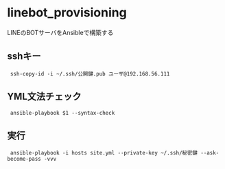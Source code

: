 # linebot_provisioning
LINEのBOTサーバをAnsibleで構築する

## sshキー

```
 ssh-copy-id -i ~/.ssh/公開鍵.pub ユーザ@192.168.56.111
```

## YML文法チェック

```
 ansible-playbook $1 --syntax-check
```

## 実行

```
 ansible-playbook -i hosts site.yml --private-key ~/.ssh/秘密鍵 --ask-become-pass -vvv
```
